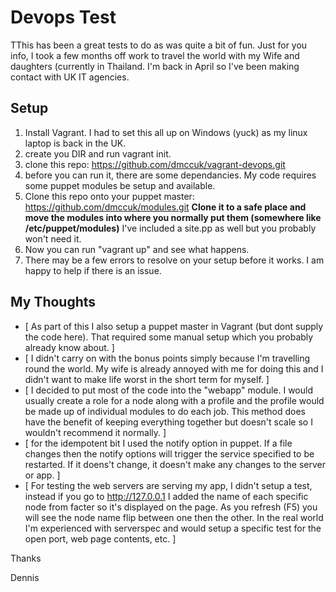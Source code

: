 Devops Test
=========================
TThis has been a great tests to do as was quite a bit of fun. Just for you info, I took a few months off work to travel the world with my Wife and daughters (currently in Thailand. I'm back in April so I've been making contact with UK IT agencies. 

Setup
--------
 1. Install Vagrant. I had to set this all up on Windows (yuck) as my linux laptop is back in the UK.
 2. create you DIR and run vagrant init.
 3. clone this repo: https://github.com/dmccuk/vagrant-devops.git
 4. before you can run it, there are some dependancies. My code requires some puppet modules be setup and available.
 5. Clone this repo onto your puppet master: https://github.com/dmccuk/modules.git **Clone it to a safe place and move the modules into where you normally put them (somewhere like /etc/puppet/modules)** I've included a site.pp as well but you probably won't need it.
 6. Now you can run "vagrant up" and see what happens.
 7. There may be a few errors to resolve on your setup before it works. I am happy to help if there is an issue.

My Thoughts
---------
 * [ As part of this I also setup a puppet master in Vagrant (but dont supply the code here). That required some manual setup which you probably already know about. ]
 * [ I didn't carry on with the bonus points simply because I'm travelling round the world. My wife is already annoyed with me for doing this and I didn't want to make life worst in the short term for myself. ]
 * [ I decided to put most of the code into the "webapp" module. I would usually create a role for a node along with a profile and the profile would be made up of individual modules to do each job. This method does have the benefit of keeping everything together but doesn't scale so I wouldn't recommend it normally. ]
 * [ for the idempotent bit I used the notify option in puppet. If a file changes then the notify options will trigger the service specified to be restarted. If it doens't change, it doesn't make any changes to the server or app. ]
 * [ For testing the web servers are serving my app, I didn't setup a test, instead if you go to http://127.0.0.1 I added the name of each specific node from facter so it's displayed on the page. As you refresh (F5) you will see the node name flip between one then the other. In the real world I'm experienced with serverspec and would setup a specific test for the open port, web page contents, etc. ]
 
Thanks

Dennis
